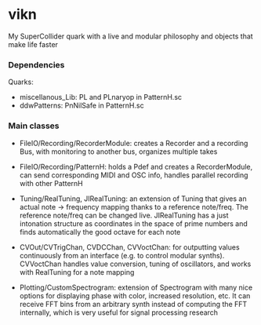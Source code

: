 # vikn
 My SuperCollider quark with a live and modular philosophy and objects that make life faster
 
### Dependencies
Quarks:
- miscellanous_Lib: PL and PLnaryop in PatternH.sc
- ddwPatterns: PnNilSafe in PatternH.sc
 
### Main classes
- FileIO/Recording/RecorderModule: creates a Recorder and a recording Bus, with monitoring to another bus, organizes multiple takes

- FileIO/Recording/PatternH: holds a Pdef and creates a RecorderModule, can send corresponding MIDI and OSC info, handles parallel recording with other PatternH

- Tuning/RealTuning, JIRealTuning: an extension of Tuning that gives an actual note -> frequency mapping thanks to a reference note/freq. The reference note/freq can be changed live. JIRealTuning has a just intonation structure as coordinates in the space of prime numbers and finds automatically the good octave for each note

- CVOut/CVTrigChan, CVDCChan, CVVoctChan: for outputting values continuously from an interface (e.g. to control modular synths). CVVoctChan handles value conversion, tuning of oscillators, and works with RealTuning for a note mapping

- Plotting/CustomSpectrogram: extension of Spectrogram with many nice options for displaying phase with color, increased resolution, etc. It can receive FFT bins from an arbitrary synth instead of computing the FFT internally, which is very useful for signal processing research
